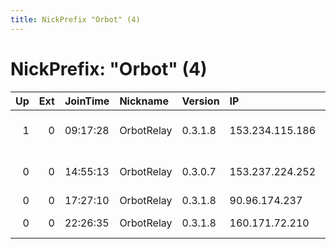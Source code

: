 ```yaml
---
title: NickPrefix "Orbot" (4)
---
```


# NickPrefix: "Orbot" (4)

|   Up |   Ext | JoinTime   | Nickname   | Version   | IP              | AS                             | CC   |   ORp |   Dirp | OS    | Contact   |   eFamMembers |
|-----:|------:|:-----------|:-----------|:----------|:----------------|:-------------------------------|:-----|------:|-------:|:------|:----------|--------------:|
|    1 |     0 | 09:17:28   | OrbotRelay | 0.3.1.8   | 153.234.115.186 | NTT Communications Corporation | jp   |  9001 |      0 | Linux | None      |             1 |
|    0 |     0 | 14:55:13   | OrbotRelay | 0.3.0.7   | 153.237.224.252 | NTT Communications Corporation | jp   |  9001 |      0 | Linux | None      |             1 |
|    0 |     0 | 17:27:10   | OrbotRelay | 0.3.1.8   | 90.96.174.237   | Orange                         | fr   |  9001 |      0 | Linux | None      |             1 |
|    0 |     0 | 22:26:35   | OrbotRelay | 0.3.1.8   | 160.171.72.210  | Itissalat Al-MAGHRIB           | ma   |  9001 |      0 | Linux | None      |             1 |
